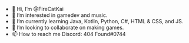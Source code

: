 - 👋 Hi, I’m @FireCatKai
- 👀 I’m interested in gamedev and music.
- 🌱 I’m currently learning Java, Kotlin, Python, C#, HTML & CSS, and JS.
- 💞️ I’m looking to collaborate on making games.
- 📫 How to reach me Discord: 404 Found#0744
